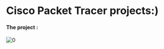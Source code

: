 <html>
  <head>
    <meata charset="UT-8" />
  <body>
    <h1>Cisco Packet Tracer projects:)</h1>
    <div>
      <h4>The project :</h4>
     <img src="pic/02.png" alt="0" />
    </div>
  </body>
</html>
